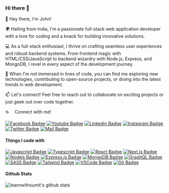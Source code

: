 ### Hi there 👋

<!--
**alnomanbd/alnomanbd** is a ✨ _special_ ✨ repository because its `README.md` (this file) appears on your GitHub profile. -->

👋 Hey there, I'm John!

🌍 Hailing from India, I'm a passionate full-stack web application developer with a love for coding and a knack for building innovative solutions.

💻 As a full-stack enthusiast, I thrive on crafting seamless user experiences and robust backend systems. From frontend magic with HTML/CSS/JavaScript to backend wizardry with Node.js, Express, and MongoDB, I revel in every aspect of the development journey.

🚀 When I'm not immersed in lines of code, you can find me exploring new technologies, contributing to open-source projects, or diving into the latest trends in web development.

📫 Let's connect! Feel free to reach out to collaborate on exciting projects or just geek out over code together.

:coffee: &emsp;Connect with me!

[![Facebook Badge](https://img.shields.io/badge/Facebook-1877F2?style=for-the-badge&logo=facebook&logoColor=white)](https://facebook.com/alnoman.cse) [![Youtube Badge](https://img.shields.io/badge/YouTube-FF0000?style=for-the-badge&logo=youtube&logoColor=white)](https://youtube.com/alnomanbd) [![Linkedin Badge](https://img.shields.io/badge/LinkedIn-0077B5?style=for-the-badge&logo=linkedin&logoColor=white)](https://www.linkedin.com/in/alnoman.cse/) [![Instagram Badge](https://img.shields.io/badge/Instagram-E4405F?style=for-the-badge&logo=instagram&logoColor=white)](https://instagram.com/alnoman.cse) [![Twitter Badge](https://img.shields.io/badge/Twitter-1DA1F2?style=for-the-badge&logo=twitter&logoColor=white)](https://twitter.com/alnoman.cse) [![Mail Badge](https://img.shields.io/badge/Gmail-D14836?style=for-the-badge&logo=gmail&logoColor=white)](mailto:toalnoman@gmail.com)

#### Things I code with

[![Javascript Badge](https://img.shields.io/badge/-Javascript-F0DB4F?style=for-the-badge&labelColor=black&logo=javascript&logoColor=F0DB4F)](#) [![Typescript Badge](https://img.shields.io/badge/-Typescript-007acc?style=for-the-badge&labelColor=black&logo=typescript&logoColor=007acc)](#) [![React Badge](https://img.shields.io/badge/-React-61DBFB?style=for-the-badge&labelColor=black&logo=react&logoColor=61DBFB)](#) [![Next.js Badge](https://img.shields.io/badge/next.js-000000?style=for-the-badge&logo=nextdotjs&logoColor=white)](#) [![Nodejs Badge](https://img.shields.io/badge/-Nodejs-3C873A?style=for-the-badge&labelColor=black&logo=node.js&logoColor=3C873A)](#) [![Express.js Badge](https://img.shields.io/badge/Express.js-000000?style=for-the-badge&logo=express&logoColor=white)](#) [![MongoDB Badge](https://img.shields.io/badge/MongoDB-4EA94B?style=for-the-badge&logo=mongodb&logoColor=white)](#) [![GraphQL Badge](https://img.shields.io/badge/-GraphQl-e535ab?style=for-the-badge&labelColor=black&logo=node.js&logoColor=e535ab)](#) [![SASS Badge](https://img.shields.io/badge/Sass-CC6699?style=for-the-badge&logo=sass&logoColor=white)](#) [![Tailwind Badge](https://img.shields.io/badge/Tailwind%20CSS-092749?style=for-the-badge&logo=tailwindcss&logoColor=06B6D4&labelColor=000000)](#) [![VSCode Badge](https://img.shields.io/badge/Visual_Studio-5C2D91?style=for-the-badge&logo=visual%20studio&logoColor=white)](#) [![Git Badge](https://img.shields.io/badge/Git-F05032?style=for-the-badge&logo=git&logoColor=white)](#)

#### Github Stats

![learnwithsumit's github stats](https://github-readme-stats.vercel.app/api?username=learnwithsumit&count_private=true&theme=tokyonight&hide=contribs,prs)
